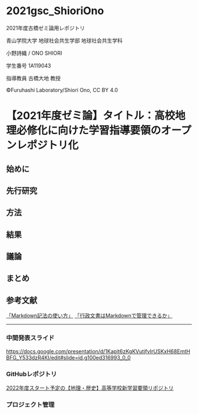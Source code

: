 # 2021gsc_ShioriOno
2021年度古橋ゼミ論用レポジトリ

青山学院大学 地球社会共生学部 地球社会共生学科

小野詩織 / ONO SHIORI

学生番号 1A119043

指導教員 古橋大地 教授

©︎Furuhashi Laboratory/Shiori Ono, CC BY 4.0

# 【2021年度ゼミ論】タイトル：高校地理必修化に向けた学習指導要領のオープンレポジトリ化
## 始めに

## 先行研究

## 方法
 
## 結果

## 議論

## まとめ

## 参考文献
[「Markdown記法の使い方」](https://www.asobou.co.jp/blog/bussiness/markdown)
[「行政文書はMarkdownで管理できるか」](https://note.com/hal_sk/n/n916a422caafd?fbclid=IwAR1pbgQ2cJCWdH4n0wKsWJDxr5KMBzo-nZIUq-JKoyGP6e1LRR5j5gQwm3k)
********

### 中間発表スライド

https://docs.google.com/presentation/d/1Kapit6zKgKVutjfvIrUSKxH68EmtHBFG_Y533dzR4KI/edit#slide=id.g100ed316993_0_0

### GitHubレポジトリ

[2022年度スタート予定の【地理・歴史】高等学校新学習要領リポジトリ](https://github.com/furuhashilab/courseofstudy4highschool2022japan)

### プロジェクト管理


